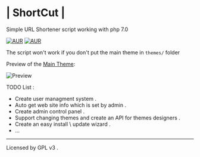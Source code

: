 # | ShortCut |
Simple URL Shortener script working with php 7.0

[![AUR](https://img.shields.io/aur/license/yaourt.svg)](https://github.com/3mmarg97/ShortCut/blob/master/LICENSE)
[![AUR](https://img.shields.io/badge/Language-PHP%207.0-green.svg)](https://github.com/3mmarg97/ShortCut)

The script won't work if you don't put the main theme in `themes/` folder

Preview of the [Main Theme](https://github.com/3mmarg97/ShortCut_theme):

![Preview](https://cloud.githubusercontent.com/assets/16087389/21486398/953f7356-cbbc-11e6-9fe9-5db83c56de51.png)


TODO List :
* Create user managment system .
* Auto get web site info which is set by admin .
* Create admin control panel .
* Support changing themes and create an API for themes designers .
* Create an easy install \ update wizard .
* ...

---

Licensed by GPL v3 .
